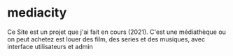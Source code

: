 # mediacity
Ce Site est un projet que j'ai fait en cours (2021).
C'est une médiathèque ou on peut achetez est louer des film, des series et des musiques, avec interface utilisateurs et admin
